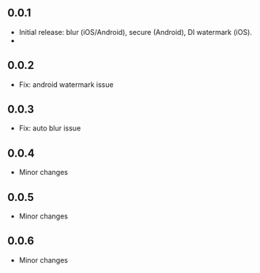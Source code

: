 ## 0.0.1
- Initial release: blur (iOS/Android), secure (Android), DI watermark (iOS).
- 
## 0.0.2
- Fix: android watermark issue

## 0.0.3
- Fix: auto blur issue

## 0.0.4
- Minor changes

## 0.0.5
- Minor changes

## 0.0.6
- Minor changes